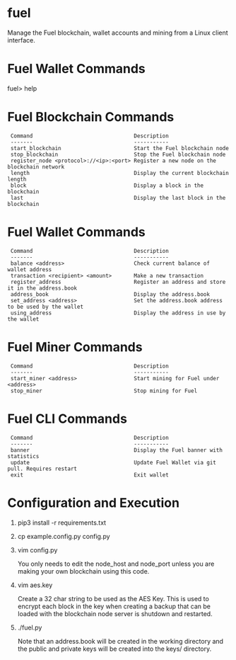# fuel

Manage the Fuel blockchain, wallet accounts and mining from a Linux client interface.


Fuel Wallet Commands
===================================================================================================
fuel> help


Fuel Blockchain Commands
===================================================================================================

     Command                                Description
     -------                                -----------
     start_blockchain                       Start the Fuel blockchain node
     stop_blockchain                        Stop the Fuel blockchain node
     register_node <protocol>://<ip>:<port> Register a new node on the blockchain network
     length                                 Display the current blockchain length
     block                                  Display a block in the blockchain
     last                                   Display the last block in the blockchain


Fuel Wallet Commands
===================================================================================================

     Command                                Description
     -------                                -----------
     balance <address>                      Check current balance of wallet address
     transaction <recipient> <amount>       Make a new transaction
     register_address                       Register an address and store it in the address.book
     address_book                           Display the address.book
     set_address <address>                  Set the address.book address to be used by the wallet
     using_address                          Display the address in use by the wallet


Fuel Miner Commands
===================================================================================================

     Command                                Description
     -------                                -----------
     start_miner <address>                  Start mining for Fuel under <address>
     stop_miner                             Stop mining for Fuel


Fuel CLI Commands
===================================================================================================

     Command                                Description
     -------                                -----------
     banner                                 Display the Fuel banner with statistics
     update                                 Update Fuel Wallet via git pull. Requires restart
     exit                                   Exit wallet


# Configuration and Execution

1. pip3 install -r requirements.txt
2. cp example.config.py config.py
3. vim config.py 

    You only needs to edit the node_host and node_port unless you are making your own blockchain using this code.

4. vim aes.key
     
     Create a 32 char string to be used as the AES Key. This is used to encrypt each block in the key when
     creating a backup that can be loaded with the blockchain node server is shutdown and restarted.
     
5. ./fuel.py

    Note that an address.book will be created in the working directory and the public and private keys will be created 
    into the keys/ directory.

